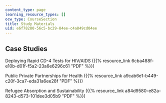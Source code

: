 ```yaml
---
content_type: page
learning_resource_types: []
ocw_type: CourseSection
title: Study Materials
uid: e6f78280-56c5-bc29-84ee-c4a849cd04ee
---
```


Case Studies
------------

Deploying Rapid CD-4 Tests for HIV/AIDS ({{% resource_link 6cba488f-e10b-d01f-f5a2-23a6e6296c61 "PDF" %}})

Public Private Partnerships for Health ({{% resource_link a9cab6e1-b449-c20f-3ca7-eda31a6ee28f "PDF" %}})

Refugee Absorption and Sustainability ({{% resource_link a84d9580-e82a-8243-d573-101dee3d05b9 "PDF" %}})